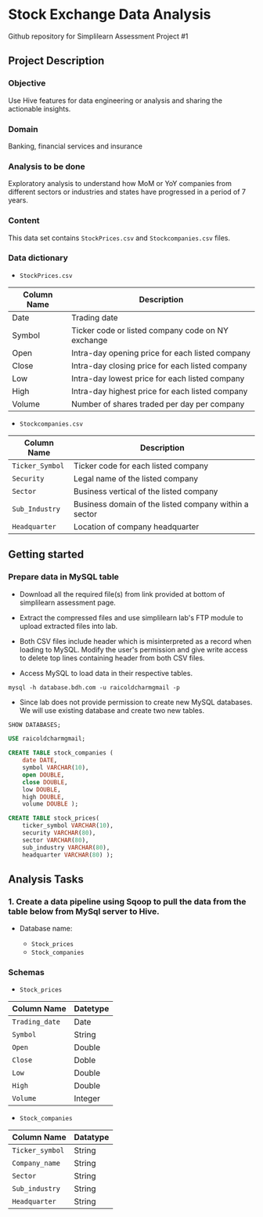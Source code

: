 # Stock Exchange Data Analysis

Github repository for Simplilearn Assessment Project #1

## Project Description 

### Objective

Use Hive features for data engineering or analysis and sharing the actionable insights.

### Domain

Banking, financial services and insurance

### Analysis to be done

Exploratory analysis to understand how MoM or YoY companies from different sectors or industries and states have progressed in a period of 7 years.

### Content

This data set contains `StockPrices.csv` and `Stockcompanies.csv` files.

### Data dictionary

- `StockPrices.csv`

| **Column Name** | **Description**                                   |
|-----------------|---------------------------------------------------|
| Date            | Trading date                                      |
| Symbol          | Ticker code or listed company code on NY exchange |
| Open            | Intra-day opening price for each listed company   |
| Close           | Intra-day closing price for each listed company   |
| Low             | Intra-day lowest price for each listed company    |
| High            | Intra-day highest price for each listed company   |
| Volume          | Number of shares traded per day per company       |

- `Stockcompanies.csv`

| **Column Name** | **Description**                                       |
|-----------------|-------------------------------------------------------|
| `Ticker_Symbol` | Ticker code for each listed company                   |
| `Security`      | Legal name of the listed company                      |
| `Sector`        | Business vertical of the listed company               |
| `Sub_Industry`  | Business domain of the listed company within a sector |
| `Headquarter`   | Location of company headquarter                       |

## Getting started

### Prepare data in MySQL table

- Download all the required file(s) from link provided at bottom of simplilearn assessment page.

- Extract the compressed files and use simplilearn lab's FTP module to upload extracted files into lab.

- Both CSV files include header which is misinterpreted as a record when loading to MySQL. Modify the user's permission and give write access to delete top lines containing header from both CSV files.

- Access MySQL to load data in their respective tables.
```Shell
mysql -h database.bdh.com -u raicoldcharmgmail -p
```

- Since lab does not provide permission to create new MySQL databases. We will use existing database and create two new tables.
```SQL
SHOW DATABASES;
```
```SQL
USE raicoldcharmgmail;
```
```SQL 
CREATE TABLE stock_companies (
    date DATE,
    symbol VARCHAR(10),
    open DOUBLE,
    close DOUBLE,
    low DOUBLE,
    high DOUBLE,
    volume DOUBLE );
```
```SQL
CREATE TABLE stock_prices(
    ticker_symbol VARCHAR(10),
    security VARCHAR(80),
    sector VARCHAR(80),
    sub_industry VARCHAR(80),
    headquarter VARCHAR(80) );
```

## Analysis Tasks

### 1. Create a data pipeline using Sqoop to pull the data from the table below from MySql server to Hive.

- Database name: <username>
    - `Stock_prices`
    - `Stock_companies`

### Schemas

- `Stock_prices`

|  Column Name   | Datetype |
|----------------|----------|
| `Trading_date` | Date     |
| `Symbol`       | String   |
| `Open`         | Double   |
| `Close`        | Doble    |
| `Low`          | Double   |
| `High`         | Double   |
| `Volume`       | Integer  |

- `Stock_companies`

|  Column Name    | Datatype |
|-----------------|----------|
| `Ticker_symbol` | String   |
| `Company_name`  | String   |
| `Sector`        | String   |
| `Sub_industry`  | String   |
| `Headquarter`   | String   |

